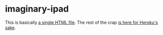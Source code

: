 imaginary-ipad
==============

This is basically [a single HTML file](https://github.com/kenmickles/imaginary-ipad/blob/master/public/index.html). The rest of the crap [is here for Heroku's sake](https://devcenter.heroku.com/articles/static-sites-ruby).
